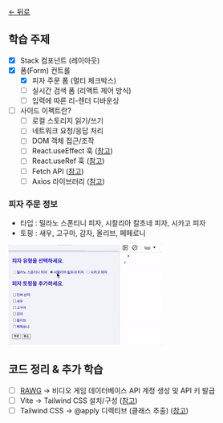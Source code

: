 [← 뒤로](../README.md)

## 학습 주제

- [x] Stack 컴포넌트 (레이아웃)
- [x] 폼(Form) 컨트롤
  - [x] 피자 주문 폼 (멀티 체크박스)
  - [ ] 실시간 검색 폼 (리액트 제어 방식)
  - [ ] 입력에 따른 리-렌더 디바운싱
- [ ] 사이드 이펙트란?
  - [ ] 로컬 스토리지 읽기/쓰기
  - [ ] 네트워크 요청/응답 처리
  - [ ] DOM 객체 접근/조작
  - [ ] React.useEffect 훅 ([참고](https://react.dev/reference/react/useEffect))
  - [ ] React.useRef 훅 ([참고](https://react.dev/reference/react/useRef))
  - [ ] Fetch API ([참고](https://developer.mozilla.org/ko/docs/Web/API/Fetch_API))
  - [ ] Axios 라이브러리 ([참고](hhttps://axios-http.com/kr/))

### 피자 주문 정보

- 타입 : 밀라노 스폰티니 피자, 시찰리아 칼초네 피자, 시카고 피자
- 토핑 : 새우, 고구마, 감자, 올리브, 페페로니

<img src="./assets/pizza-order.gif" height="200" alt />

## 코드 정리 & 추가 학습

- [ ] [RAWG](https://rawg.io) → 비디오 게임 데이터베이스 API 계정 생성 및 API 키 발급
- [ ] Vite → Tailwind CSS 설치/구성 ([참고](https://tailwindcss.com/docs/guides/vite))
- [ ] Tailwind CSS → @apply 디렉티브 (클래스 추출) ([참고](https://tailwindcss.com/docs/reusing-styles#extracting-classes-with-apply))